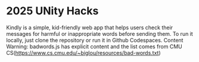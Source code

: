 # 2025 UNity Hacks
Kindly is a simple, kid-friendly web app that helps users check their messages for harmful or inappropriate words before sending them. To run it locally, just clone the repository or run it in Github Codespaces. Content Warning: badwords.js has explicit content and the list comes from CMU CS(https://www.cs.cmu.edu/~biglou/resources/bad-words.txt)
